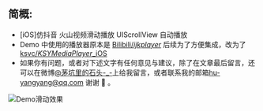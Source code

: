 ## 简概:
* [iOS]仿抖音 火山视频滑动播放 UIScrollView 自动播放
* Demo 中使用的播放器原本是 [Bilibili/*ijkplayer*](https://github.com/Bilibili/ijkplayer) 后续为了方便集成，改为了[ksvc/*KSYMediaPlayer*_iOS](https://github.com/ksvc/KSYMediaPlayer_iOS)
* 如果你有问题，或者对下述文字有任何意见与建议，除了在文章最后留言，还可以在微博[@茅坑里的石头-_-](http://www.weibo.com/u/5696616175/home?wvr=5)上给我留言，或者联系我的邮箱[hu-yangyang@qq.com](mailto:hu-yangyang@qq.com) 谢谢 🙏 。

![Demo滑动效果](http://upload-images.jianshu.io/upload_images/5711487-21dfbf5a9381ae7a.gif?imageMogr2/auto-orient/strip)
